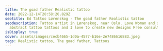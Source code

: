 ```yaml
---
title: The goad father Realistic tattoo
date: 2022-12-14T20:58:20.829Z
seotitle: Ed Tattoo Lørenskog - The goad father Realistic tattoo
seodescription: Tattoo artist in Lørenskog, near Oslo. Love Woman and skull
  abstract tattoo tattoos and I love to create new designs Free consultation.
isDisplay: true
cover: assets/images/cecb4665-1d0a-4577-b16e-2e7486616883.jpeg
tags: Realistic tattoo, The goad father, Tattoos
---
```

